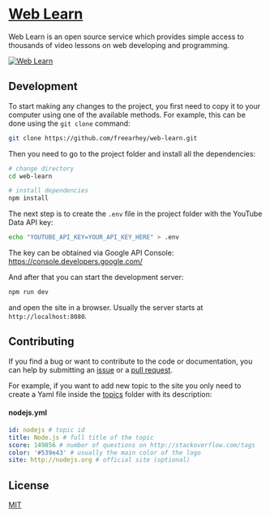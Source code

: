 # [Web Learn](https://web-learn.netlify.app/)

Web Learn is an open source service which provides simple access to thousands of video lessons on web developing and programming.

[![Web Learn](static/images/banner.png)](https://web-learn.netlify.com/)

## Development

To start making any changes to the project, you first need to copy it to your computer using one of the available methods. For example, this can be done using the `git clone` command:

```sh
git clone https://github.com/freearhey/web-learn.git
```

Then you need to go to the project folder and install all the dependencies:

```sh
# change directory
cd web-learn

# install dependencies
npm install
```

The next step is to create the `.env` file in the project folder with the YouTube Data API key:

```sh
echo "YOUTUBE_API_KEY=YOUR_API_KEY_HERE" > .env
```

The key can be obtained via Google API Console: https://console.developers.google.com/

And after that you can start the development server:

```sh
npm run dev
```

and open the site in a browser. Usually the server starts at `http://localhost:8080`.

## Contributing

If you find a bug or want to contribute to the code or documentation, you can help by submitting an [issue](https://github.com/freearhey/web-learn/issues) or a [pull request](https://github.com/freearhey/web-learn/pulls).

For example, if you want to add new topic to the site you only need to create a Yaml file inside the [topics](https://github.com/freearhey/web-learn/tree/master/src/topics) folder with its description:

#### nodejs.yml

```yml
id: nodejs # topic id
title: Node.js # full title of the topic
score: 149856 # number of questions on http://stackoverflow.com/tags
color: '#539e43' # usually the main color of the logo
site: http://nodejs.org # official site (optional)
```

## License

[MIT](https://github.com/freearhey/web-learn/blob/master/LICENSE)
